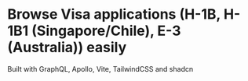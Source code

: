 # Browse Visa applications (H-1B, H-1B1 (Singapore/Chile), E-3 (Australia)) easily
Built with GraphQL, Apollo, Vite, TailwindCSS and shadcn
